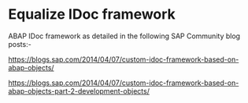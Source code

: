 # Equalize IDoc framework

ABAP IDoc framework as detailed in the following SAP Community blog posts:-

https://blogs.sap.com/2014/04/07/custom-idoc-framework-based-on-abap-objects/

https://blogs.sap.com/2014/04/07/custom-idoc-framework-based-on-abap-objects-part-2-development-objects/
